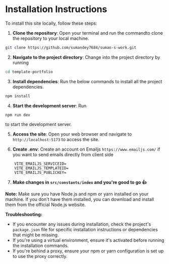 # Installation Instructions

To install this site locally, follow these steps:

1. **Clone the repository**: Open your terminal and run the commandto clone the repository to your local machine.

```bash
git clone https://github.com/sumandey7684/suman-s-work.git
```

2.  **Navigate to the project directory**: Change into the project directory by running

```bash
cd template-portfolio
```

3. **Install dependencies**: Run the below commands to install all the project dependencies.

```bash
npm install
```

4.  **Start the development server**: Run

```
npm run dev
```

to start the development server.

5. **Access the site**: Open your web browser and navigate to `http://localhost:5173` to access the site.

6. **Create .env**: Create an account on Emailjs `https://www.emailjs.com/` if you want to send emails directly from client side

```
    VITE_EMAILJS_SERVICEID=
    VITE_EMAILJS_TEMPLATEID=
    VITE_EMAILJS_PUBLICKEY=
```

7. **Make changes in `src/constants/index` and you're good to go 👍**

**Note:** Make sure you have Node.js and npm or yarn installed on your machine. If you don't have them installed, you can download and install them from the official Node.js website.

**Troubleshooting:**

- If you encounter any issues during installation, check the project's `package.json` file for specific installation instructions or dependencies that might be missing.
- If you're using a virtual environment, ensure it's activated before running the installation commands.
- If you're behind a proxy, ensure your npm or yarn configuration is set up to use the proxy correctly.
